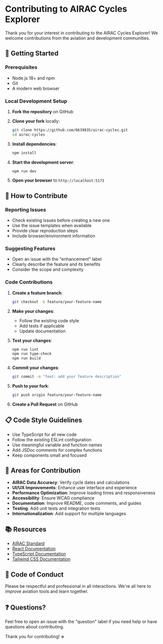 # Contributing to AIRAC Cycles Explorer

Thank you for your interest in contributing to the AIRAC Cycles Explorer! We welcome contributions from the aviation and development communities.

## 🚀 Getting Started

### Prerequisites
- Node.js 18+ and npm
- Git
- A modern web browser

### Local Development Setup

1. **Fork the repository** on GitHub
2. **Clone your fork** locally:
   ```bash
   git clone https://github.com/6639835/airac-cycles.git
   cd airac-cycles
   ```

3. **Install dependencies**:
   ```bash
   npm install
   ```

4. **Start the development server**:
   ```bash
   npm run dev
   ```

5. **Open your browser** to `http://localhost:5173`

## 📝 How to Contribute

### Reporting Issues
- Check existing issues before creating a new one
- Use the issue templates when available
- Provide clear reproduction steps
- Include browser/environment information

### Suggesting Features
- Open an issue with the "enhancement" label
- Clearly describe the feature and its benefits
- Consider the scope and complexity

### Code Contributions

1. **Create a feature branch**:
   ```bash
   git checkout -b feature/your-feature-name
   ```

2. **Make your changes**:
   - Follow the existing code style
   - Add tests if applicable
   - Update documentation

3. **Test your changes**:
   ```bash
   npm run lint
   npm run type-check
   npm run build
   ```

4. **Commit your changes**:
   ```bash
   git commit -m "feat: add your feature description"
   ```

5. **Push to your fork**:
   ```bash
   git push origin feature/your-feature-name
   ```

6. **Create a Pull Request** on GitHub

## 📋 Code Style Guidelines

- Use TypeScript for all new code
- Follow the existing ESLint configuration
- Use meaningful variable and function names
- Add JSDoc comments for complex functions
- Keep components small and focused

## 🎯 Areas for Contribution

- **AIRAC Data Accuracy**: Verify cycle dates and calculations
- **UI/UX Improvements**: Enhance user interface and experience
- **Performance Optimization**: Improve loading times and responsiveness
- **Accessibility**: Ensure WCAG compliance
- **Documentation**: Improve README, code comments, and guides
- **Testing**: Add unit tests and integration tests
- **Internationalization**: Add support for multiple languages

## 📚 Resources

- [AIRAC Standard](https://www.icao.int/safety/airnavigation/nationalitymarks/annexes_booklet_en.pdf)
- [React Documentation](https://react.dev/)
- [TypeScript Documentation](https://www.typescriptlang.org/docs/)
- [Tailwind CSS Documentation](https://tailwindcss.com/docs)

## 🤝 Code of Conduct

Please be respectful and professional in all interactions. We're all here to improve aviation tools and learn together.

## ❓ Questions?

Feel free to open an issue with the "question" label if you need help or have questions about contributing.

Thank you for contributing! ✈️ 